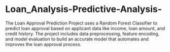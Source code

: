 # Loan_Analysis-Predictive-Analysis-
The Loan Approval Prediction Project uses a Random Forest Classifier to predict loan approval based on applicant data like income, loan amount, and credit history. The project includes data preprocessing, feature encoding, and model evaluation to build an accurate model that automates and improves the loan approval process.
